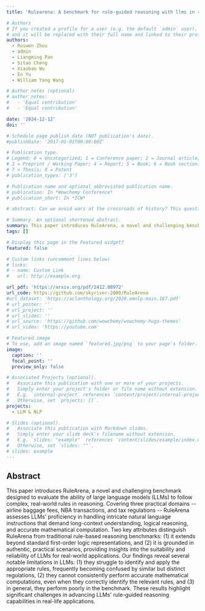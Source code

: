 ```yaml
---
title: 'Rulearena: A benchmark for rule-guided reasoning with llms in real-world scenarios'

# Authors
# If you created a profile for a user (e.g. the default `admin` user), write the username (folder name) here
# and it will be replaced with their full name and linked to their profile.
authors:
  - Ruiwen Zhou
  - admin
  - Liangming Pan
  - Sitao Cheng
  - Xiaobao Wu
  - En Yu
  - William Yang Wang

# Author notes (optional)
# author_notes:
#   - 'Equal contribution'
#   - 'Equal contribution'

date: '2024-12-12'
doi: ''

# Schedule page publish date (NOT publication's date).
#publishDate: '2017-01-01T00:00:00Z'

# Publication type.
# Legend: 0 = Uncategorized; 1 = Conference paper; 2 = Journal article;
# 3 = Preprint / Working Paper; 4 = Report; 5 = Book; 6 = Book section;
# 7 = Thesis; 8 = Patent
# publication_types: ['3']

# Publication name and optional abbreviated publication name.
# publication: In *Wowchemy Conference*
# publication_short: In *ICW*

# abstract: Can we avoid wars at the crossroads of history? This question has been pursued by individuals, scholars, policymakers, and organizations throughout human history. In this research, we attempt to answer the question based on the recent advances of Artificial Intelligence (AI) and Large Language Models (LLMs). We propose \textbf{WarAgent}, an LLM-powered multi-agent AI system, to simulate the participating countries, their decisions, and the consequences, in historical international conflicts, including the World War I (WWI), the World War II (WWII), and the Warring States Period (WSP) in Ancient China. By evaluating the simulation effectiveness, we examine the advancements and limitations of cutting-edge AI systems' abilities in studying complex collective human behaviors such as international conflicts under diverse settings. In these simulations, the emergent interactions among agents also offer a novel perspective for examining the triggers and conditions that lead to war. Our findings offer data-driven and AI-augmented insights that can redefine how we approach conflict resolution and peacekeeping strategies. The implications stretch beyond historical analysis, offering a blueprint for using AI to understand human history and possibly prevent future international conflicts. Code and data are available at [this url](https://github.com/agiresearch/WarAgent). 

# Summary. An optional shortened abstract.
summary: This paper introduces RuleArena, a novel and challenging benchmark designed to evaluate the ability of large language models (LLMs) to follow complex, real-world rules in reasoning. Covering three practical domains -- airline baggage fees, NBA transactions, and tax regulations -- RuleArena assesses LLMs' proficiency in handling intricate natural language instructions that demand long-context understanding, logical reasoning, and accurate mathematical computation. Two key attributes distinguish RuleArena from traditional rule-based reasoning benchmarks -- (1) it extends beyond standard first-order logic representations, and (2) it is grounded in authentic, practical scenarios, providing insights into the suitability and reliability of LLMs for real-world applications. Our findings reveal several notable limitations in LLMs -- (1) they struggle to identify and apply the appropriate rules, frequently becoming confused by similar but distinct regulations, (2) they cannot consistently perform accurate mathematical computations, even when they correctly identify the relevant rules, and (3) in general, they perform poorly in the benchmark. These results highlight significant challenges in advancing LLMs' rule-guided reasoning capabilities in real-life applications.
tags: []

# Display this page in the Featured widget?
featured: false

# Custom links (uncomment lines below)
# links:
# - name: Custom Link
#   url: http://example.org

url_pdf: 'https://arxiv.org/pdf/2412.08972'
url_code: https://github.com/skyriver-2000/RuleArena
#url_dataset: 'https://aclanthology.org/2020.emnlp-main.167.pdf'
# url_poster: ''
# url_project: ''
# url_slides: ''
# url_source: 'https://github.com/wowchemy/wowchemy-hugo-themes'
# url_video: 'https://youtube.com'

# Featured image
# To use, add an image named `featured.jpg/png` to your page's folder.
image:
  caption: ''
  focal_point: ''
  preview_only: false

# Associated Projects (optional).
#   Associate this publication with one or more of your projects.
#   Simply enter your project's folder or file name without extension.
#   E.g. `internal-project` references `content/project/internal-project/index.md`.
#   Otherwise, set `projects: []`.
projects:
  - LLM & NLP

# Slides (optional).
#   Associate this publication with Markdown slides.
#   Simply enter your slide deck's filename without extension.
#   E.g. `slides: "example"` references `content/slides/example/index.md`.
#   Otherwise, set `slides: ""`.
# slides: example
---
```


<!-- {{% callout note %}}
Click the _Cite_ button above to demo the feature to enable visitors to import publication metadata into their reference management software.
{{% /callout %}}

{{% callout note %}}
Create your slides in Markdown - click the _Slides_ button to check out the example.
{{% /callout %}} -->

## Abstract
This paper introduces RuleArena, a novel and challenging benchmark designed to evaluate the ability of large language models (LLMs) to follow complex, real-world rules in reasoning. Covering three practical domains -- airline baggage fees, NBA transactions, and tax regulations -- RuleArena assesses LLMs' proficiency in handling intricate natural language instructions that demand long-context understanding, logical reasoning, and accurate mathematical computation. Two key attributes distinguish RuleArena from traditional rule-based reasoning benchmarks: (1) it extends beyond standard first-order logic representations, and (2) it is grounded in authentic, practical scenarios, providing insights into the suitability and reliability of LLMs for real-world applications. Our findings reveal several notable limitations in LLMs: (1) they struggle to identify and apply the appropriate rules, frequently becoming confused by similar but distinct regulations, (2) they cannot consistently perform accurate mathematical computations, even when they correctly identify the relevant rules, and (3) in general, they perform poorly in the benchmark. These results highlight significant challenges in advancing LLMs' rule-guided reasoning capabilities in real-life applications.
